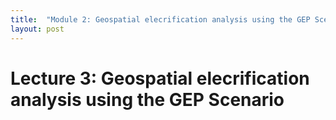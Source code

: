 ```yaml
---
title:  "Module 2: Geospatial elecrification analysis using the GEP Scenario"
layout: post
---
```


# Lecture 3: Geospatial elecrification analysis using the GEP Scenario

<style>

.responsive-wrap iframe{ max-width: 100%;}

</style>

<div class="responsive-wrap">